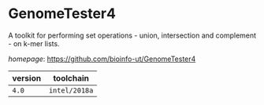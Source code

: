 # GenomeTester4

A toolkit for performing set operations - union, intersection and complement - on k-mer lists.

*homepage*: <https://github.com/bioinfo-ut/GenomeTester4>

version | toolchain
--------|----------
``4.0`` | ``intel/2018a``
